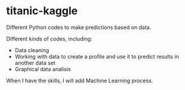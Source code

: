 # titanic-kaggle
Different Python codes to make predictions based on data.

Different kinds of codes, including:
- Data cleaning
- Working with data to create a profile and use it to predict results in another data set
- Graphical data analisis

When I have the skills, I will add Machine Learning process.
